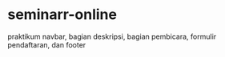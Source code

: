 # seminarr-online
praktikum navbar, bagian deskripsi, bagian pembicara, formulir pendaftaran, dan footer
